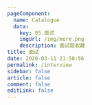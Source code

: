 ```yaml
---
pageComponent: 
  name: Catalogue
  data: 
    key: 05.面试
    imgUrl: /img/more.png
    description: 面试题收藏
title: 面试
date: 2020-03-11 21:50:56
permalink: /interview
sidebar: false
article: false
comment: false
editLink: false
---
```

